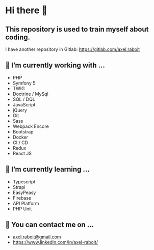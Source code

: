 Hi there 👋
===========

This repository is used to train myself about coding.
-----------------------------------------------------

I have another repository in Gitlab: https://gitlab.com/axel.raboit

🔭 I’m currently working with ...
------------------------------

- PHP
- Symfony 5
- TWIG
- Doctrine / MySql
- SQL / DQL
- JavaScript
- jQuery
- Git
- Sass
- Webpack Encore
- Bootstrap
- Docker
- CI / CD
- Redux
- React JS

🌱 I’m currently learning ...
--------------------------

- Typescript
- Strapi
- EasyPeasy
- Firebase
- API Platform
- PHP Unit

👯 You can contact me on ...
-------------------------

- axel.raboit@gmail.com
- https://www.linkedin.com/in/axel-raboit/
